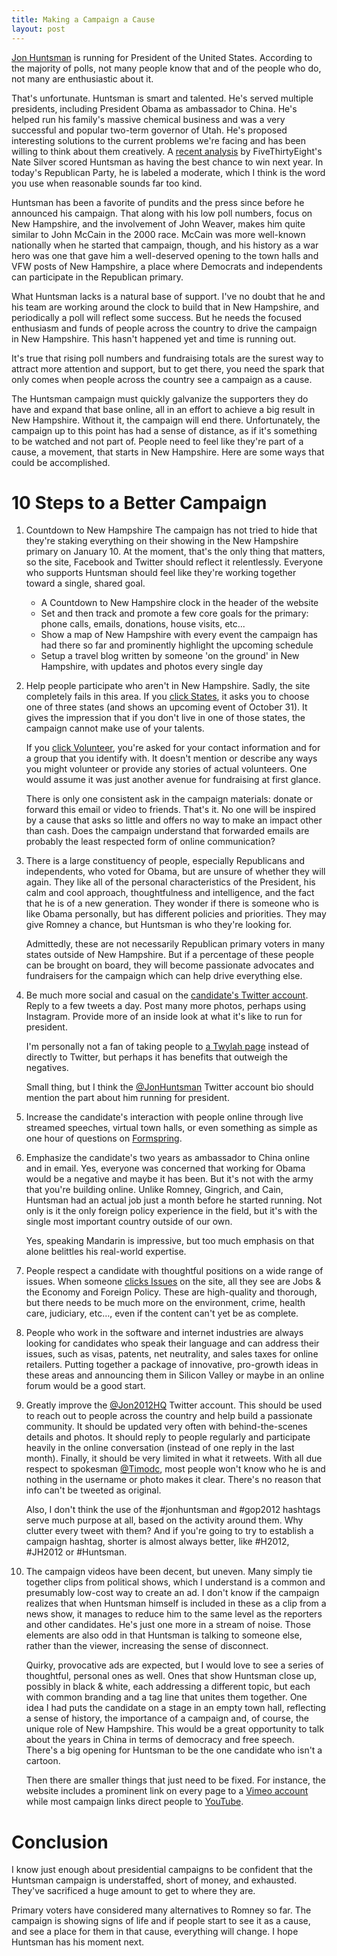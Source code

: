 ```yaml
--- 
title: Making a Campaign a Cause
layout: post
---
```


[Jon Huntsman](http://jon2012.com/) is running for President of the United States. According to the majority of polls, not many people know that and of the people who do, not many are enthusiastic about it.

That's unfortunate. Huntsman is smart and talented. He's served multiple presidents, including President Obama as ambassador to China. He's helped run his family's massive chemical business and was a very successful and popular two-term governor of Utah. He's proposed interesting solutions to the current problems we're facing and has been willing to think about them creatively. A [recent analysis](http://www.nytimes.com/interactive/2011/11/03/magazine/538-gdp-election-calculator.html?ref=magazine) by FiveThirtyEight's Nate Silver scored Huntsman as having the best chance to win next year. In today's Republican Party, he is labeled a moderate, which I think is the word you use when reasonable sounds far too kind. 

Huntsman has been a favorite of pundits and the press since before he announced his campaign. That along with his low poll numbers, focus on New Hampshire, and the involvement of John Weaver, makes him quite similar to John McCain in the 2000 race. McCain was more well-known nationally when he started that campaign, though, and his history as a war hero was one that gave him a well-deserved opening to the town halls and VFW posts of New Hampshire, a place where Democrats and independents can participate in the Republican primary.

What Huntsman lacks is a natural base of support. I've no doubt that he and his team are working around the clock to build that in New Hampshire, and periodically a poll will reflect some success. But he needs the focused enthusiasm and funds of people across the country to drive the campaign in New Hampshire. This hasn't happened yet and time is running out.

It's true that rising poll numbers and fundraising totals are the surest way to attract more attention and support, but to get there, you need the spark that only comes when people across the country see a campaign as a cause.

The Huntsman campaign must quickly galvanize the supporters they do have and expand that base online, all in an effort to  achieve a big result in New Hampshire. Without it, the campaign will end there. Unfortunately, the campaign up to this point has  had a sense of distance, as if it's something to be watched and not part of. People need to feel like they're part of a cause, a movement, that starts in New Hampshire. Here are some ways that could be accomplished.

# 10 Steps to a Better Campaign

1. Countdown to New Hampshire
The campaign has not tried to hide that they're staking everything on their showing in the New Hampshire primary on January 10. At the moment, that's the only thing that matters, so the site, Facebook and Twitter should reflect it relentlessly. Everyone who supports Huntsman should feel like they're working together toward a single, shared goal.

	* A Countdown to New Hampshire clock in the header of the website
	* Set and then track and promote a few core goals for the primary:  phone calls, emails, donations, house visits, etc...
	* Show a map of New Hampshire with every event the campaign has had there so far and prominently highlight the upcoming schedule
	* Setup a travel blog written by someone 'on the ground' in New Hampshire, with updates and photos every single day

2. Help people participate who aren't in New Hampshire. Sadly, the site completely fails in this area. If you [click States](http://jon2012.com/states), it asks you to choose one of three states (and shows an upcoming event of October 31). It gives the impression that if you don't live in one of those states, the campaign cannot make use of your talents. 

	If you [click Volunteer](http://jon2012.com/volunteer), you're asked for your contact information and for a group that you identify with. It doesn't mention or describe any ways you might volunteer or provide any stories of actual volunteers. One would assume it was just another avenue for fundraising at first glance.

	There is only one consistent ask in the campaign materials: donate or forward this email or video to friends. That's it. No one will be inspired by a cause that asks so little and offers no way to make an impact other than cash. Does the campaign understand that forwarded emails are probably the least respected form of online communication?

3. There is a large constituency of people, especially Republicans and independents, who voted for Obama, but are unsure of whether they will again. They like all of the personal characteristics of the President, his calm and cool approach, thoughtfulness and intelligence, and the fact that he is of a new generation. They wonder if there is someone who is like Obama personally, but has different policies and priorities. They may give Romney a chance, but Huntsman is who they're looking for.

	Admittedly, these are not necessarily Republican primary voters in many states outside of New Hampshire. But if a percentage of these people can be brought on board, they will become passionate advocates and fundraisers for the campaign which can help drive everything else.

4. Be much more social and casual on the [candidate's Twitter account](www.twitter.com/jonhuntsman). Reply to a few tweets a day. Post many more photos, perhaps using Instagram. Provide more of an inside look at what it's like to run for president. 

	I'm personally not a fan of taking people to [a Twylah page](http://www.twylah.com/jonhuntsman) instead of directly to Twitter, but perhaps it has benefits that outweigh the negatives.

	Small thing, but I think the [@JonHuntsman](https://twitter.com/#!/jonhuntsman) Twitter account bio should mention the part about him running for president. 

5. Increase the candidate's interaction with people online through live streamed speeches, virtual town halls, or even something as simple as one hour of questions on [Formspring](http://formspring.com). 

6. Emphasize the candidate's two years as ambassador to China online and in email. Yes, everyone was concerned that working for Obama would be a negative and maybe it has been. But it's not with the army that you're building online. Unlike Romney, Gingrich, and Cain, Huntsman had an actual job just a month before he started running. Not only is it the only foreign policy experience in the field, but it's with the single most important country outside of our own. 

	Yes, speaking Mandarin is impressive, but too much emphasis on that alone belittles his real-world expertise.
 
7. People respect a candidate with thoughtful positions on a wide range of issues. When someone [clicks Issues](http://jon2012.com/issues) on the site, all they see are Jobs & the Economy and Foreign Policy. These are high-quality and thorough, but there needs to be much more on the environment, crime, health care, judiciary, etc…, even if the content can't yet be as complete.

8. People who work in the software and internet industries are always looking for candidates who speak their language and can address their issues, such as visas, patents, net neutrality, and sales taxes for online retailers. Putting together a package of innovative, pro-growth ideas in these areas and announcing them in Silicon Valley or maybe in an online forum would be a good start.

9. Greatly improve the [@Jon2012HQ](https://twitter.com/#!/Jon2012HQ) Twitter account. This should be used to reach out to people across the country and help build a passionate community. It should be updated very often with behind-the-scenes details and photos. It should reply to people regularly and participate heavily in the online conversation (instead of one reply in the last month). Finally, it should be very limited in what it retweets. With all due respect to spokesman [@Timodc](https://twitter.com/#!/Timodc), most people won't know who he is and nothing in the username or photo makes it clear. There's no reason that info can't be tweeted as original. 

	Also, I don't think the use of the #jonhuntsman and #gop2012 hashtags serve much purpose at all, based on the activity around them. Why clutter every tweet with them? And if you're going to try to establish a campaign hashtag, shorter is almost always better, like #H2012, #JH2012 or #Huntsman.

10. The campaign videos have been decent, but uneven. Many simply tie together clips from political shows, which I understand is a common and presumably low-cost way to create an ad. I don't know if the campaign realizes that when Huntsman himself is included in these as a clip from a news show, it manages to reduce him to the same level as the reporters and other candidates. He's just one more in a stream of noise. Those elements are also odd in that Huntsman is talking to someone else, rather than the viewer, increasing the sense of disconnect.

	Quirky, provocative ads are expected, but I would love to see a series of thoughtful, personal ones as well. Ones that show Huntsman close up, possibly in black & white, each addressing a different topic, but each with common branding and a tag line that unites them together. One idea I had puts the candidate on a stage in an empty town hall, reflecting a sense of history, the importance of a campaign and, of course, the unique role of New Hampshire. This would be a great opportunity to talk about the years in China in terms of democracy and free speech. There's a big opening for Huntsman to be the one candidate who isn't a cartoon.

	Then there are smaller things that just need to be fixed. For instance, the website includes a prominent link on every page to a [Vimeo account](http://vimeo.com/jon2012/videos) while most campaign links direct people to [YouTube](http://www.youtube.com/user/Jon2012HQ).

# Conclusion

I know just enough about presidential campaigns to be confident that the Huntsman campaign is understaffed, short of money, and exhausted. They've sacrificed a huge amount to get to where they are. 

Primary voters have considered many alternatives to Romney so far. The campaign is showing signs of life and if people start to see it as a cause, and see a place for them in that cause, everything will change. I hope Huntsman has his moment next.